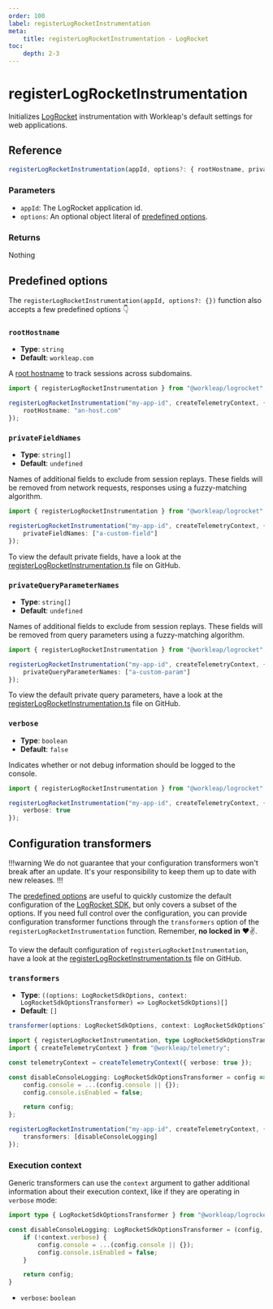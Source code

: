 ```yaml
---
order: 100
label: registerLogRocketInstrumentation
meta:
    title: registerLogRocketInstrumentation - LogRocket
toc:
    depth: 2-3
---
```


# registerLogRocketInstrumentation

Initializes [LogRocket](https://logrocket.com/) instrumentation with Workleap's default settings for web applications.

## Reference

```ts
registerLogRocketInstrumentation(appId, options?: { rootHostname, privateFieldNames, privateQueryParameterNames })
```

### Parameters

- `appId`: The LogRocket application id.
- `options`: An optional object literal of [predefined options](#predefined-options).

### Returns

Nothing

## Predefined options

The `registerLogRocketInstrumentation(appId, options?: {})` function also accepts a few predefined options 👇

### `rootHostname`

- **Type**: `string`
- **Default**: `workleap.com`

A [root hostname](https://docs.logrocket.com/reference/roothostname) to track sessions across subdomains.

```ts !#4
import { registerLogRocketInstrumentation } from "@workleap/logrocket";

registerLogRocketInstrumentation("my-app-id", createTelemetryContext, {
    rootHostname: "an-host.com"
});
```

### `privateFieldNames`

- **Type**: `string[]`
- **Default**:  `undefined`

Names of additional fields to exclude from session replays. These fields will be removed from network requests, responses using a fuzzy-matching algorithm.

```ts !#4
import { registerLogRocketInstrumentation } from "@workleap/logrocket";

registerLogRocketInstrumentation("my-app-id", createTelemetryContext, {
    privateFieldNames: ["a-custom-field"]
});
```

To view the default private fields, have a look at the [registerLogRocketInstrumentation.ts](TBD) file on GitHub.

### `privateQueryParameterNames`

- **Type**: `string[]`
- **Default**:  `undefined`

Names of additional fields to exclude from session replays. These fields will be removed from query parameters using a fuzzy-matching algorithm.

```ts !#4
import { registerLogRocketInstrumentation } from "@workleap/logrocket";

registerLogRocketInstrumentation("my-app-id", createTelemetryContext, {
    privateQueryParameterNames: ["a-custom-param"]
});
```

To view the default private query parameters, have a look at the [registerLogRocketInstrumentation.ts](TBD) file on GitHub.

### `verbose`

- **Type**: `boolean`
- **Default**: `false`

Indicates whether or not debug information should be logged to the console.

```ts !#4
import { registerLogRocketInstrumentation } from "@workleap/logrocket";

registerLogRocketInstrumentation("my-app-id", createTelemetryContext, {
    verbose: true
});
```

## Configuration transformers

!!!warning
We do not guarantee that your configuration transformers won't break after an update. It's your responsibility to keep them up to date with new releases.
!!!

The [predefined options](#predefined-options) are useful to quickly customize the default configuration of the [LogRocket SDK](https://docs.logrocket.com/reference/init), but only covers a subset of the options. If you need full control over the configuration, you can provide configuration transformer functions through the `transformers` option of the `registerLogRocketInstrumentation` function. Remember, **no locked in** :heart::v:.

To view the default configuration of `registerLogRocketInstrumentation`, have a look at the [registerLogRocketInstrumentation.ts](TBD) file on GitHub.

### `transformers`

- **Type**: `((options: LogRocketSdkOptions, context: LogRocketSdkOptionsTransformer) => LogRocketSdkOptions)[]`
- **Default**: `[]`

```ts
transformer(options: LogRocketSdkOptions, context: LogRocketSdkOptionsTransformer) => LogRocketSdkOptions;
```

```ts !#6-11,14
import { registerLogRocketInstrumentation, type LogRocketSdkOptionsTransformer } from "@workleap/logrocket";
import { createTelemetryContext } from "@workleap/telemetry";

const telemetryContext = createTelemetryContext({ verbose: true });

const disableConsoleLogging: LogRocketSdkOptionsTransformer = config => {
    config.console = ...(config.console || {});
    config.console.isEnabled = false;

    return config;
};

registerLogRocketInstrumentation("my-app-id", createTelemetryContext, {
    transformers: [disableConsoleLogging]
});
```

### Execution context

Generic transformers can use the `context` argument to gather additional information about their execution context, like if they are operating in `verbose` mode:

```ts !#4 transformer.js
import type { LogRocketSdkOptionsTransformer } from "@workleap/logrocket";

const disableConsoleLogging: LogRocketSdkOptionsTransformer = (config, context) => {
    if (!context.verbose) {
        config.console = ...(config.console || {});
        config.console.isEnabled = false;
    }

    return config;
}
```

- `verbose`: `boolean`
